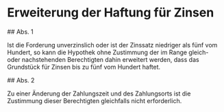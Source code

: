 # Erweiterung der Haftung für Zinsen



\#\# Abs. 1

 Ist die Forderung unverzinslich oder ist der Zinssatz niedriger als fünf vom Hundert, so kann die Hypothek ohne Zustimmung der im Range gleich\- oder nachstehenden Berechtigten dahin erweitert werden, dass das Grundstück für Zinsen bis zu fünf vom Hundert haftet.

\#\# Abs. 2

 Zu einer Änderung der Zahlungszeit und des Zahlungsorts ist die Zustimmung dieser Berechtigten gleichfalls nicht erforderlich. 

